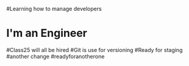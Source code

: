 #Learning how to manage developers
# I'm an Engineer 
#Class25 will all be hired
#Git is use for versioning 
#Ready for staging
#another change
#readyforanotherone